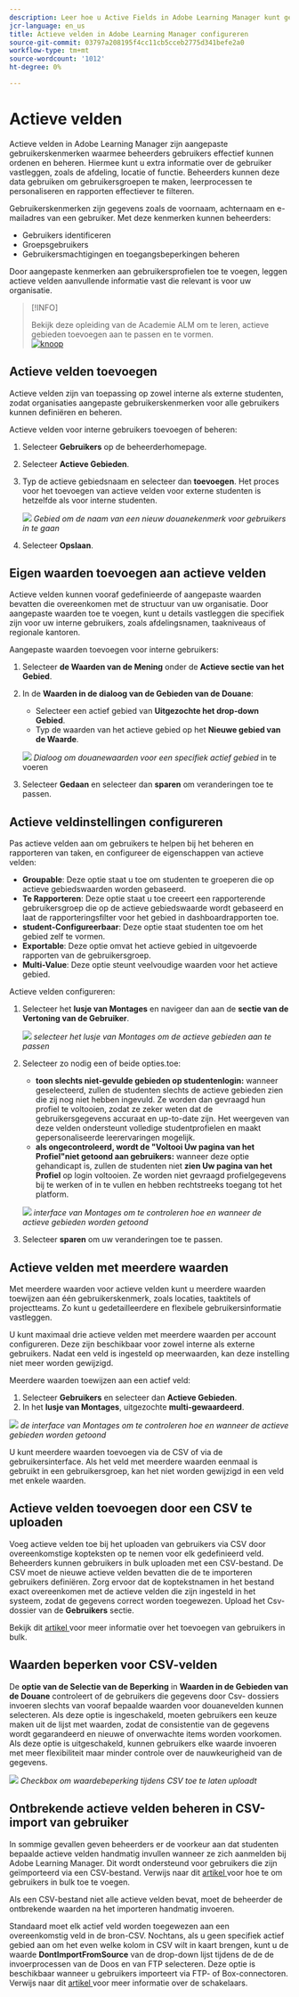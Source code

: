 ```yaml
---
description: Leer hoe u Active Fields in Adobe Learning Manager kunt gebruiken om aangepaste gebruikersinformatie vast te leggen, te ordenen en te beheren. Verbeter rapportering, het filtreren, en gebruikerssegmentatie met flexibele gebiedsconfiguraties.
jcr-language: en_us
title: Actieve velden in Adobe Learning Manager configureren
source-git-commit: 03797a208195f4cc11cb5cceb2775d341befe2a0
workflow-type: tm+mt
source-wordcount: '1012'
ht-degree: 0%

---
```



# Actieve velden

Actieve velden in Adobe Learning Manager zijn aangepaste gebruikerskenmerken waarmee beheerders gebruikers effectief kunnen ordenen en beheren. Hiermee kunt u extra informatie over de gebruiker vastleggen, zoals de afdeling, locatie of functie. Beheerders kunnen deze data gebruiken om gebruikersgroepen te maken, leerprocessen te personaliseren en rapporten effectiever te filteren.

Gebruikerskenmerken zijn gegevens zoals de voornaam, achternaam en e-mailadres van een gebruiker. Met deze kenmerken kunnen beheerders:

* Gebruikers identificeren
* Groepsgebruikers
* Gebruikersmachtigingen en toegangsbeperkingen beheren

Door aangepaste kenmerken aan gebruikersprofielen toe te voegen, leggen actieve velden aanvullende informatie vast die relevant is voor uw organisatie.

>[!INFO]
>
>Bekijk deze opleiding van de Academie ALM om te leren, actieve gebieden toevoegen aan te passen en te vormen.<br>[![ knoop ](assets/launch-training-button.png) ](https://content.adobelearningmanageracademy.com/app/learner?accountId=98632#/course/7555741) </br>

## Actieve velden toevoegen

Actieve velden zijn van toepassing op zowel interne als externe studenten, zodat organisaties aangepaste gebruikerskenmerken voor alle gebruikers kunnen definiëren en beheren.

Actieve velden voor interne gebruikers toevoegen of beheren:

1. Selecteer **Gebruikers** op de beheerderhomepage.

2. Selecteer **Actieve Gebieden**.

3. Typ de actieve gebiedsnaam en selecteer dan **toevoegen**. Het proces voor het toevoegen van actieve velden voor externe studenten is hetzelfde als voor interne studenten.

   ![](assets/add-active-field-alm.png)
   _Gebied om de naam van een nieuw douanekenmerk voor gebruikers in te gaan_

4. Selecteer **Opslaan**.

## Eigen waarden toevoegen aan actieve velden

Actieve velden kunnen vooraf gedefinieerde of aangepaste waarden bevatten die overeenkomen met de structuur van uw organisatie. Door aangepaste waarden toe te voegen, kunt u details vastleggen die specifiek zijn voor uw interne gebruikers, zoals afdelingsnamen, taakniveaus of regionale kantoren.

Aangepaste waarden toevoegen voor interne gebruikers:

1. Selecteer **de Waarden van de Mening** onder de **Actieve sectie van het Gebied**.
2. In de **Waarden in de dialoog van de Gebieden van de Douane**:

   * Selecteer een actief gebied van **Uitgezochte het drop-down Gebied**.
   * Typ de waarden van het actieve gebied op het **Nieuwe gebied van de Waarde**.

   ![](assets/add-value-active-fields.png)
   _Dialoog om douanewaarden voor een specifiek actief gebied_ in te voeren

3. Selecteer **Gedaan** en selecteer dan **sparen** om veranderingen toe te passen.

## Actieve veldinstellingen configureren

Pas actieve velden aan om gebruikers te helpen bij het beheren en rapporteren van taken, en configureer de eigenschappen van actieve velden:

* **Groupable**: Deze optie staat u toe om studenten te groeperen die op actieve gebiedswaarden worden gebaseerd.
* **Te Rapporteren**: Deze optie staat u toe creeert een rapporterende gebruikersgroep die op de actieve gebiedswaarde wordt gebaseerd en laat de rapporteringsfilter voor het gebied in dashboardrapporten toe.
* **student-Configureerbaar**: Deze optie staat studenten toe om het gebied zelf te vormen.
* **Exportable**: Deze optie omvat het actieve gebied in uitgevoerde rapporten van de gebruikersgroep.
* **Multi-Value**: Deze optie steunt veelvoudige waarden voor het actieve gebied.

Actieve velden configureren:

1. Selecteer het **lusje van Montages** en navigeer dan aan de **sectie van de Vertoning van de Gebruiker**.

   ![](assets/settings-active-field.png)
   _selecteer het lusje van Montages om de actieve gebieden aan te passen_

2. Selecteer zo nodig een of beide opties.toe:

   * **toon slechts niet-gevulde gebieden op studentenlogin:** wanneer geselecteerd, zullen de studenten slechts de actieve gebieden zien die zij nog niet hebben ingevuld. Ze worden dan gevraagd hun profiel te voltooien, zodat ze zeker weten dat de gebruikersgegevens accuraat en up-to-date zijn. Het weergeven van deze velden ondersteunt volledige studentprofielen en maakt gepersonaliseerde leerervaringen mogelijk.
   * **als ongecontroleerd, wordt de &quot;Voltooi Uw pagina van het Profiel&quot;niet getoond aan gebruikers:** wanneer deze optie gehandicapt is, zullen de studenten niet **zien Uw pagina van het Profiel** op login voltooien. Ze worden niet gevraagd profielgegevens bij te werken of in te vullen en hebben rechtstreeks toegang tot het platform.

   ![](assets/user-display-alm.png)
   _interface van Montages om te controleren hoe en wanneer de actieve gebieden worden getoond_

3. Selecteer **sparen** om uw veranderingen toe te passen.

## Actieve velden met meerdere waarden

Met meerdere waarden voor actieve velden kunt u meerdere waarden toewijzen aan één gebruikerskenmerk, zoals locaties, taaktitels of projectteams. Zo kunt u gedetailleerdere en flexibele gebruikersinformatie vastleggen.

U kunt maximaal drie actieve velden met meerdere waarden per account configureren. Deze zijn beschikbaar voor zowel interne als externe gebruikers. Nadat een veld is ingesteld op meerwaarden, kan deze instelling niet meer worden gewijzigd.

Meerdere waarden toewijzen aan een actief veld:

1. Selecteer **Gebruikers** en selecteer dan **Actieve Gebieden**.
2. In het **lusje van Montages**, uitgezochte **multi-gewaardeerd**.

![](assets/multi-values.png)
_de interface van Montages om te controleren hoe en wanneer de actieve gebieden worden getoond_

U kunt meerdere waarden toevoegen via de CSV of via de gebruikersinterface. Als het veld met meerdere waarden eenmaal is gebruikt in een gebruikersgroep, kan het niet worden gewijzigd in een veld met enkele waarden.

## Actieve velden toevoegen door een CSV te uploaden

Voeg actieve velden toe bij het uploaden van gebruikers via CSV door overeenkomstige kopteksten op te nemen voor elk gedefinieerd veld. Beheerders kunnen gebruikers in bulk uploaden met een CSV-bestand. De CSV moet de nieuwe actieve velden bevatten die de te importeren gebruikers definiëren. Zorg ervoor dat de koptekstnamen in het bestand exact overeenkomen met de actieve velden die zijn ingesteld in het systeem, zodat de gegevens correct worden toegewezen. Upload het Csv- dossier van de **Gebruikers** sectie.

Bekijk dit [ artikel ](/help/migrated/administrators/feature-summary/add-users-user-groups.md) voor meer informatie over het toevoegen van gebruikers in bulk.

## Waarden beperken voor CSV-velden

De **optie van de Selectie van de Beperking** in **Waarden in de Gebieden van de Douane** controleert of de gebruikers die gegevens door Csv- dossiers invoeren slechts van vooraf bepaalde waarden voor douanevelden kunnen selecteren. Als deze optie is ingeschakeld, moeten gebruikers een keuze maken uit de lijst met waarden, zodat de consistentie van de gegevens wordt gegarandeerd en nieuwe of onverwachte items worden voorkomen. Als deze optie is uitgeschakeld, kunnen gebruikers elke waarde invoeren met meer flexibiliteit maar minder controle over de nauwkeurigheid van de gegevens.

![](assets/restrict-active.png)
_Checkbox om waardebeperking tijdens CSV toe te laten uploadt_

## Ontbrekende actieve velden beheren in CSV-import van gebruiker

In sommige gevallen geven beheerders er de voorkeur aan dat studenten bepaalde actieve velden handmatig invullen wanneer ze zich aanmelden bij Adobe Learning Manager. Dit wordt ondersteund voor gebruikers die zijn geïmporteerd via een CSV-bestand. Verwijs naar dit [ artikel ](/help/migrated/administrators/feature-summary/add-users-user-groups.md) voor hoe te om gebruikers in bulk toe te voegen.

Als een CSV-bestand niet alle actieve velden bevat, moet de beheerder de ontbrekende waarden na het importeren handmatig invoeren.

Standaard moet elk actief veld worden toegewezen aan een overeenkomstig veld in de bron-CSV. Nochtans, als u geen specifiek actief gebied aan om het even welke kolom in CSV wilt in kaart brengen, kunt u de waarde **DontImportFromSource** van de drop-down lijst tijdens de de de invoerprocessen van de Doos en van FTP selecteren. Deze optie is beschikbaar wanneer u gebruikers importeert via FTP- of Box-connectoren. Verwijs naar dit [ artikel ](https://experienceleague.adobe.com/en/docs/learning-manager/using/integration/connectors) voor meer informatie over de schakelaars.


